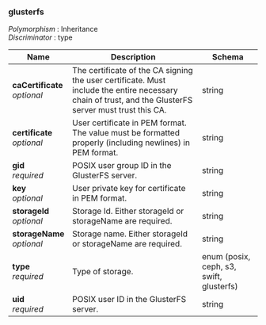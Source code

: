 
<a name="glusterfs"></a>
### glusterfs
*Polymorphism* : Inheritance  
*Discriminator* : type


|Name|Description|Schema|
|---|---|---|
|**caCertificate**  <br>*optional*|The certificate of the CA signing the user certificate. Must include the entire necessary chain of trust, and the GlusterFS server must trust this CA.|string|
|**certificate**  <br>*optional*|User certificate in PEM format. The value must be formatted properly (including newlines) in PEM format.|string|
|**gid**  <br>*required*|POSIX user group ID in the GlusterFS server.|string|
|**key**  <br>*optional*|User private key for certificate in PEM format.|string|
|**storageId**  <br>*optional*|Storage Id. Either storageId or storageName are required.|string|
|**storageName**  <br>*optional*|Storage name. Either storageId or storageName are required.|string|
|**type**  <br>*required*|Type of storage.|enum (posix, ceph, s3, swift, glusterfs)|
|**uid**  <br>*required*|POSIX user ID in the GlusterFS server.|string|



